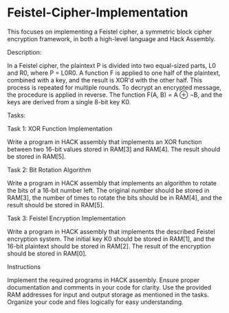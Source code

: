 # Feistel-Cipher-Implementation

This focuses on implementing a Feistel cipher, a symmetric block cipher encryption framework, in both a high-level language and Hack Assembly.

Description:

In a Feistel cipher, the plaintext P is divided into two equal-sized parts, L0 and R0, where P = L0R0. A function F is applied to one half of the plaintext, combined with a key, and the result is XOR'd with the other half. This process is repeated for multiple rounds.
To decrypt an encrypted message, the procedure is applied in reverse. The function F(A, B) = A ⊕ ¬B, and the keys are derived from a single 8-bit key K0.

Tasks:

Task 1: XOR Function Implementation

Write a program in HACK assembly that implements an XOR function between two 16-bit values stored in RAM[3] and RAM[4]. The result should be stored in RAM[5].

Task 2: Bit Rotation Algorithm

Write a program in HACK assembly that implements an algorithm to rotate the bits of a 16-bit number left. The original number should be stored in RAM[3], the number of times to rotate the bits should be in RAM[4], and the result should be stored in RAM[5].

Task 3: Feistel Encryption Implementation

Write a program in HACK assembly that implements the described Feistel encryption system. The initial key K0 should be stored in RAM[1], and the 16-bit plaintext should be stored in RAM[2]. The result of the encryption should be stored in RAM[0].

Instructions

Implement the required programs in HACK assembly.
Ensure proper documentation and comments in your code for clarity.
Use the provided RAM addresses for input and output storage as mentioned in the tasks.
Organize your code and files logically for easy understanding.
